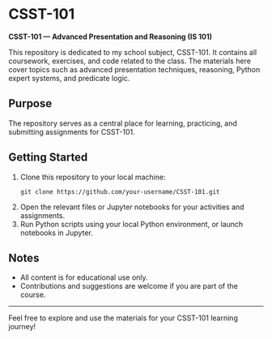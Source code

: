 # CSST-101

**CSST-101 — Advanced Presentation and Reasoning (IS 101)**

This repository is dedicated to my school subject, CSST-101. It contains all coursework, exercises, and code related to the class. The materials here cover topics such as advanced presentation techniques, reasoning, Python expert systems, and predicate logic.

## Purpose

The repository serves as a central place for learning, practicing, and submitting assignments for CSST-101.

## Getting Started

1. Clone this repository to your local machine:
   ```
   git clone https://github.com/your-username/CSST-101.git
   ```
2. Open the relevant files or Jupyter notebooks for your activities and assignments.
3. Run Python scripts using your local Python environment, or launch notebooks in Jupyter.

## Notes

- All content is for educational use only.
- Contributions and suggestions are welcome if you are part of the course.

---
Feel free to explore and use the materials for your CSST-101 learning journey!
